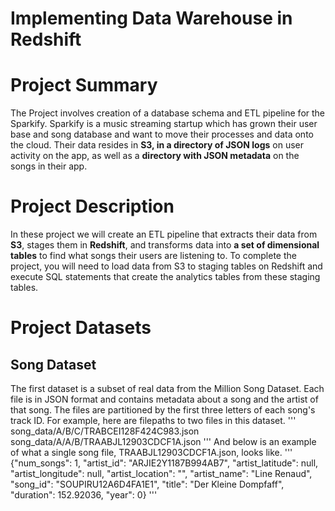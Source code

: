 # **Implementing Data Warehouse in Redshift**

# Project Summary
The Project involves creation of a database schema and ETL pipeline for the Sparkify.
Sparkify is a music streaming startup which has grown their user base and song database and want to move their processes and data onto the cloud. Their data resides in **S3, in a directory of JSON logs** on user activity on the app, as well as a **directory with JSON metadata** on the songs in their app.

# **Project Description**
In these project we will create an ETL pipeline that extracts their data from **S3**, stages them in **Redshift**, and transforms data into **a set of dimensional tables** to find what songs their users are listening to. To complete the project, you will need to load data from S3 to staging tables on Redshift and execute SQL statements that create the analytics tables from these staging tables.

# **Project Datasets**
## **Song Dataset**
The first dataset is a subset of real data from the Million Song Dataset. Each file is in JSON format and contains metadata about a song and the artist of that song. The files are partitioned by the first three letters of each song's track ID. For example, here are filepaths to two files in this dataset.
'''
song_data/A/B/C/TRABCEI128F424C983.json
song_data/A/A/B/TRAABJL12903CDCF1A.json
'''
And below is an example of what a single song file, TRAABJL12903CDCF1A.json, looks like.
'''
{"num_songs": 1, "artist_id": "ARJIE2Y1187B994AB7", "artist_latitude": null, "artist_longitude": null, "artist_location": "", "artist_name": "Line Renaud", "song_id": "SOUPIRU12A6D4FA1E1", "title": "Der Kleine Dompfaff", "duration": 152.92036, "year": 0}
'''
